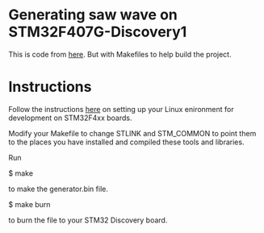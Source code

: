 # Generating saw wave on STM32F407G-Discovery1
This is code from [here](http://www.mind-dump.net/configuring-the-stm32f4-discovery-for-audio). But with Makefiles to help build the project.

# Instructions

Follow the instructions [here](http://www.wolinlabs.com/blog/linux.stm32.discovery.gcc.html) on setting up your Linux enironment for development on STM32F4xx boards.

Modify your Makefile to change STLINK and STM_COMMON to point them to the places you have installed and compiled these tools and libraries.

Run

  $ make

to make the generator.bin file.

  $ make burn

to burn the file to your STM32 Discovery board.
